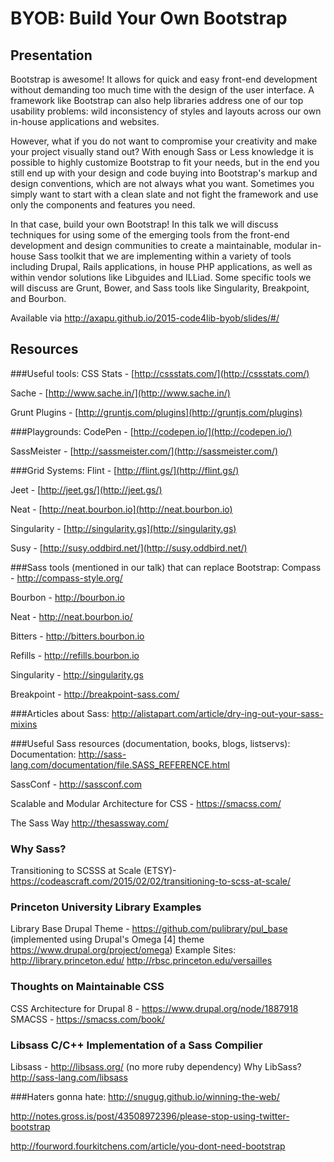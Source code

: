 # BYOB: Build Your Own Bootstrap

## Presentation

Bootstrap is awesome! It allows for quick and easy front-end development
without demanding too much time with the design of the user interface. A
framework like Bootstrap can also help libraries address one of our top
usability problems: wild inconsistency of styles and layouts across our
own in-house applications and websites.

However, what if you do not want to compromise your creativity and make
your project visually stand out? With enough Sass or Less knowledge it
is possible to highly customize Bootstrap to fit your needs, but in the
end you still end up with your design and code buying into Bootstrap's
markup and design conventions, which are not always what you want.
Sometimes you simply want to start with a clean slate and not fight the
framework and use only the components and features you need.

In that case, build your own Bootstrap! In this talk we will discuss
techniques for using some of the emerging tools from the front-end
development and design communities to create a maintainable, modular
in-house Sass toolkit that we are implementing within a variety of tools
including Drupal, Rails applications, in house PHP applications, as well
as within vendor solutions like Libguides and ILLiad. Some specific
tools we will discuss are Grunt, Bower, and Sass tools like Singularity,
Breakpoint, and Bourbon.


Available via http://axapu.github.io/2015-code4lib-byob/slides/#/

## Resources

###Useful tools:
CSS Stats - [http://cssstats.com/](http://cssstats.com/) 

Sache - [http://www.sache.in/](http://www.sache.in/)

Grunt Plugins - [http://gruntjs.com/plugins](http://gruntjs.com/plugins) 

###Playgrounds:
CodePen - [http://codepen.io/](http://codepen.io/)

SassMeister - [http://sassmeister.com/](http://sassmeister.com/)

###Grid Systems:
Flint - [http://flint.gs/](http://flint.gs/)

Jeet - [http://jeet.gs/](http://jeet.gs/)

Neat - [http://neat.bourbon.io](http://neat.bourbon.io)

Singularity - [http://singularity.gs](http://singularity.gs)

Susy - [http://susy.oddbird.net/](http://susy.oddbird.net/)

###Sass tools (mentioned in our talk) that can replace Bootstrap:
Compass - http://compass-style.org/

Bourbon - http://bourbon.io 

Neat - http://neat.bourbon.io/

Bitters - http://bitters.bourbon.io

Refills - http://refills.bourbon.io 

Singularity - http://singularity.gs 

Breakpoint - http://breakpoint-sass.com/ 

###Articles about Sass:
http://alistapart.com/article/dry-ing-out-your-sass-mixins 

###Useful Sass resources (documentation, books, blogs, listservs):
Documentation: http://sass-lang.com/documentation/file.SASS_REFERENCE.html

SassConf - http://sassconf.com 

Scalable and Modular Architecture for CSS - https://smacss.com/ 

The Sass Way http://thesassway.com/

### Why Sass?
Transitioning to SCSSS at Scale (ETSY)- https://codeascraft.com/2015/02/02/transitioning-to-scss-at-scale/

### Princeton University Library Examples
Library Base Drupal Theme - https://github.com/pulibrary/pul_base (implemented using Drupal's Omega [4] theme https://www.drupal.org/project/omega)
Example Sites:
http://library.princeton.edu/
http://rbsc.princeton.edu/versailles


### Thoughts on Maintainable CSS
CSS Architecture for Drupal 8 - https://www.drupal.org/node/1887918
SMACSS - https://smacss.com/book/

### Libsass C/C++ Implementation of a Sass Compilier
Libsass - http://libsass.org/ (no more ruby dependency)
Why LibSass? http://sass-lang.com/libsass  


###Haters gonna hate:
http://snugug.github.io/winning-the-web/ 

http://notes.gross.is/post/43508972396/please-stop-using-twitter-bootstrap 

http://fourword.fourkitchens.com/article/you-dont-need-bootstrap 
